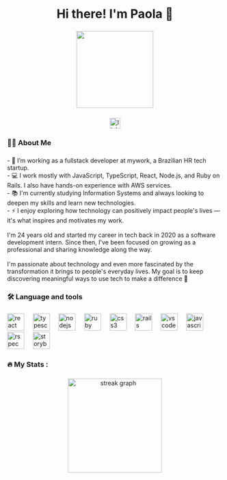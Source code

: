 ###

<h1 align="center">Hi there! I'm Paola 👋</h1>

###

<div align="center">
  <img height="180" src="https://media0.giphy.com/media/v1.Y2lkPTc5MGI3NjExcWwwNzIwbzkxdHg0NXhmMmhkcnM4a3NrMzR3ZTM1dWdldjRkNXB5NyZlcD12MV9pbnRlcm5hbF9naWZfYnlfaWQmY3Q9Zw/hpXdHPfFI5wTABdDx9/giphy.gif"  />
</div>

###

<div align="center">
  <a href="https://www.linkedin.com/in/paola-tunis-rotta/" target="_blank">
    <img src="https://img.shields.io/static/v1?message=LinkedIn&logo=linkedin&label=&color=0077B5&logoColor=white&labelColor=&style=for-the-badge" height="25" alt="linkedin logo"  />
  </a>
</div>

<h3 align="left">👩‍💻  About Me</h3>

###

<p align="left">- 🔭 I’m working as a fullstack developer at mywork, a Brazilian HR tech startup.<br>- 💻 I work mostly with JavaScript, TypeScript, React, Node.js, and Ruby on Rails. I also have hands-on experience with AWS services.<br>- 📚 I'm currently studying Information Systems and always looking to deepen my skills and learn new technologies.<br>- ⚡ I enjoy exploring how technology can positively impact people's lives — it's what inspires and motivates my work.<br><br>I'm 24 years old and started my career in tech back in 2020 as a software development intern. Since then, I've been focused on growing as a professional and sharing knowledge along the way.<br><br>I'm passionate about technology and even more fascinated by the transformation it brings to people's everyday lives. My goal is to keep discovering meaningful ways to use tech to make a difference 🚀</p>

###

<h3 align="left">🛠 Language and tools</h3>

###

<div align="left">
  <img src="https://cdn.jsdelivr.net/gh/devicons/devicon/icons/react/react-original.svg" height="40" alt="react logo"  />
  <img width="12" />
  <img src="https://cdn.jsdelivr.net/gh/devicons/devicon/icons/typescript/typescript-original.svg" height="40" alt="typescript logo"  />
  <img width="12" />
  <img src="https://cdn.jsdelivr.net/gh/devicons/devicon/icons/nodejs/nodejs-original.svg" height="40" alt="nodejs logo"  />
  <img width="12" />
  <img src="https://cdn.jsdelivr.net/gh/devicons/devicon/icons/ruby/ruby-original.svg" height="40" alt="ruby logo"  />
  <img width="12" />
  <img src="https://cdn.jsdelivr.net/gh/devicons/devicon/icons/css3/css3-original.svg" height="40" alt="css3 logo"  />
  <img width="12" />
  <img src="https://cdn.jsdelivr.net/gh/devicons/devicon/icons/rails/rails-original-wordmark.svg" height="40" alt="rails logo"  />
  <img width="12" />
  <img src="https://cdn.jsdelivr.net/gh/devicons/devicon/icons/vscode/vscode-original.svg" height="40" alt="vscode logo"  />
  <img width="12" />
  <img src="https://cdn.jsdelivr.net/gh/devicons/devicon/icons/javascript/javascript-original.svg" height="40" alt="javascript logo"  />
  <img width="12" />
  <img src="https://cdn.jsdelivr.net/gh/devicons/devicon/icons/rspec/rspec-original.svg" height="40" alt="rspec logo"  />
  <img width="12" />
  <img src="https://cdn.jsdelivr.net/gh/devicons/devicon/icons/storybook/storybook-original.svg" height="40" alt="storybook logo"  />
</div>

###

<h3 align="left">🔥   My Stats :</h3>

###

<div align="center">
  <img src="https://streak-stats.demolab.com?user=paolatunis&locale=en&mode=daily&theme=dark&hide_border=false&border_radius=5&order=3" height="220" alt="streak graph"  />
</div>

###
